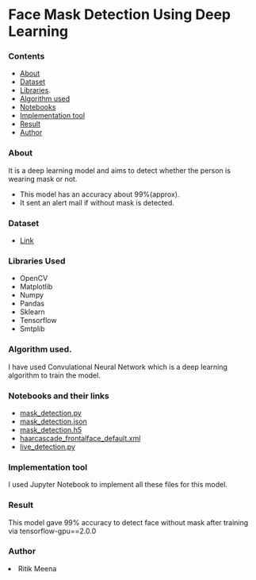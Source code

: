 <h1 align="centre"> Face Mask Detection Using Deep Learning</h1>

### Contents
* [About](#About)
* [Dataset](#Dataset)
* [Libraries](#Libraries-Used).
* [Algorithm used](#Algorithm-used)
* [Notebooks](#Notebooks-and-their-links)
* [Implementation tool](#Implementation_tool)
* [Result](#Result)
* [Author](#Author)

### About
It is a deep learning model and aims to detect whether the person is wearing mask or not.
 * This model has an accuracy about 99%(approx).
 * It sent an alert mail if without mask is detected.

### Dataset
* [Link](https://github.com/Ritik187/Face-mask-detection-/tree/master/data)

### Libraries Used
<ul>
  <li>OpenCV</li>
  <li>Matplotlib</li>
  <li>Numpy</li>
  <li>Pandas</li>
  <li>Sklearn</li>
  <li>Tensorflow</li>
  <li>Smtplib</li>
 </ul>

### Algorithm used.
I have used Convulational Neural Network which is a deep learning algorithm to train the model.
  
### Notebooks and their links
* [mask_detection.py](https://github.com/Ritik187/Face-mask-detection-/blob/master/mask_detection.py)
* [mask_detection.json](https://github.com/Ritik187/Face-mask-detection-/blob/master/mask_detection.json)
* [mask_detection.h5](https://github.com/Ritik187/Face-mask-detection-/blob/master/mask_detection.h5)
* [haarcascade_frontalface_default.xml](https://github.com/Ritik187/Face-mask-detection-/blob/master/haarcascade_frontalface_default.xml)
* [live_detection.py](https://github.com/Ritik187/Face-mask-detection-/blob/master/live_detection.py)


### Implementation tool
I used Jupyter Notebook to implement all these files for this model.

### Result
This model gave 99% accuracy to detect face without mask after training via tensorflow-gpu==2.0.0

### Author
<li>Ritik Meena</li>







